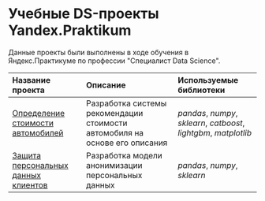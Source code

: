 # Учебные DS-проекты Yandex.Praktikum

Данные проекты были выполнены в ходе обучения в Яндекс.Практикуме по профессии "Специалист Data Science".

| Название проекта | Описание | Используемые библиотеки | 
| :---------------------- | :---------------------- | :---------------------- |
| [Определение стоимости автомобилей](Car_price) | Разработка системы рекомендации стоимости автомобиля на основе его описания|  *pandas*, *numpy*, *sklearn*, *catboost*, *lightgbm*, *matplotlib* |
| [Защита персональных данных клиентов](Client_data) | Разработка модели анонимизации персональных данных|   *pandas*, *numpy*, *sklearn* |